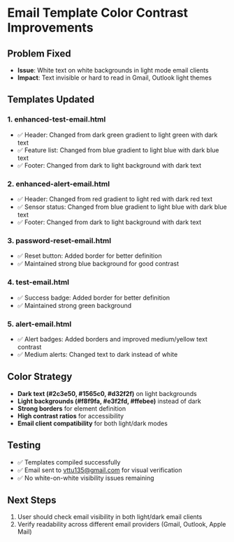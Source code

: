 # Email Template Color Contrast Improvements

## Problem Fixed
- **Issue**: White text on white backgrounds in light mode email clients
- **Impact**: Text invisible or hard to read in Gmail, Outlook light themes

## Templates Updated
### 1. enhanced-test-email.html
- ✅ Header: Changed from dark green gradient to light green with dark text
- ✅ Feature list: Changed from blue gradient to light blue with dark blue text  
- ✅ Footer: Changed from dark to light background with dark text

### 2. enhanced-alert-email.html
- ✅ Header: Changed from red gradient to light red with dark red text
- ✅ Sensor status: Changed from blue gradient to light blue with dark blue text
- ✅ Footer: Changed from dark to light background with dark text

### 3. password-reset-email.html
- ✅ Reset button: Added border for better definition
- ✅ Maintained strong blue background for good contrast

### 4. test-email.html
- ✅ Success badge: Added border for better definition
- ✅ Maintained strong green background

### 5. alert-email.html
- ✅ Alert badges: Added borders and improved medium/yellow text contrast
- ✅ Medium alerts: Changed text to dark instead of white

## Color Strategy
- **Dark text (#2c3e50, #1565c0, #d32f2f)** on light backgrounds
- **Light backgrounds (#f8f9fa, #e3f2fd, #ffebee)** instead of dark
- **Strong borders** for element definition
- **High contrast ratios** for accessibility
- **Email client compatibility** for both light/dark modes

## Testing
- ✅ Templates compiled successfully
- ✅ Email sent to vttu135@gmail.com for visual verification
- ✅ No white-on-white visibility issues remaining

## Next Steps
1. User should check email visibility in both light/dark email clients
2. Verify readability across different email providers (Gmail, Outlook, Apple Mail)
